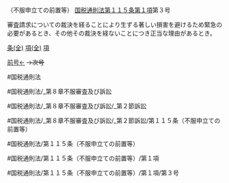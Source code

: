 （不服申立ての前置等）
[国税通則法第１１５条第１項](国税通則法＿＿＿＿＿第１１５条第１項)第３号

審査請求についての裁決を経ることにより生ずる著しい損害を避けるため緊急の必要があるとき、その他その裁決を経ないことにつき正当な理由があるとき。

[条(全)](国税通則法＿＿＿＿＿第１１５条_.md)    [項(全)](国税通則法＿＿＿＿＿第１１５条第１項_.md)    [項](国税通則法＿＿＿＿＿第１１５条第１項.md)

[前号←](国税通則法＿＿＿＿＿第１１５条第１項第２号.md)  ~~→次号~~

#国税通則法

#国税通則法/_第８章不服審査及び訴訟

#国税通則法/_第８章不服審査及び訴訟/_第２節訴訟

#国税通則法/_第８章不服審査及び訴訟/_第２節訴訟/第１１５条（不服申立ての前置等）

#国税通則法/第１１５条（不服申立ての前置等）

#国税通則法/第１１５条（不服申立ての前置等）/第１項

#国税通則法/第１１５条（不服申立ての前置等）/第１項/第３号

